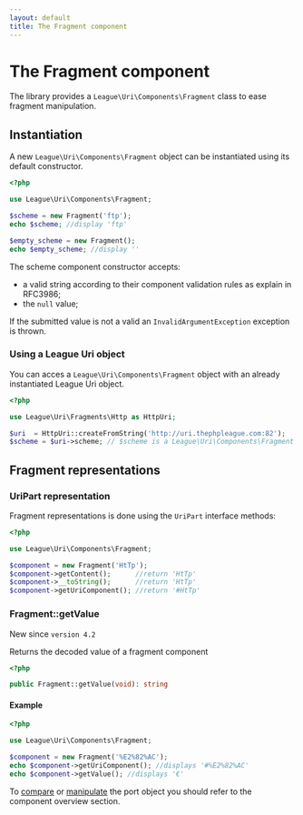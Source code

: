 ```yaml
---
layout: default
title: The Fragment component
---
```


# The Fragment component

The library provides a `League\Uri\Components\Fragment` class to ease fragment manipulation.

## Instantiation

A new `League\Uri\Components\Fragment` object can be instantiated using its default constructor.

~~~php
<?php

use League\Uri\Components\Fragment;

$scheme = new Fragment('ftp');
echo $scheme; //display 'ftp'

$empty_scheme = new Fragment();
echo $empty_scheme; //display ''
~~~

The scheme component constructor accepts:

- a valid string according to their component validation rules as explain in RFC3986;
- the `null` value;

<p class="message-warning">If the submitted value is not a valid an <code>InvalidArgumentException</code> exception is thrown.</p>

### Using a League Uri object

You can acces a `League\Uri\Components\Fragment` object with an already instantiated League Uri object.

~~~php
<?php

use League\Uri\Fragments\Http as HttpUri;

$uri  = HttpUri::createFromString('http://uri.thephpleague.com:82');
$scheme = $uri->scheme; // $scheme is a League\Uri\Components\Fragment object;
~~~

## Fragment representations

### UriPart representation

Fragment representations is done using the `UriPart` interface methods:

~~~php
<?php

use League\Uri\Components\Fragment;

$component = new Fragment('HtTp');
$component->getContent();      //return 'HtTp'
$component->__toString();      //return 'HtTp'
$component->getUriComponent(); //return '#HtTp'
~~~

### Fragment::getValue

<p class="message-notice">New since <code>version 4.2</code></p>

Returns the decoded value of a fragment component

~~~php
<?php

public Fragment::getValue(void): string
~~~

#### Example

~~~php
<?php

use League\Uri\Components\Fragment;

$component = new Fragment('%E2%82%AC');
echo $component->getUriComponent(); //displays '#%E2%82%AC'
echo $component->getValue(); //displays '€'
~~~

To [compare](/components/overview/#uripartsamevalueas) or [manipulate](/components/overview/#componentmodify) the port object you should refer to the component overview section.